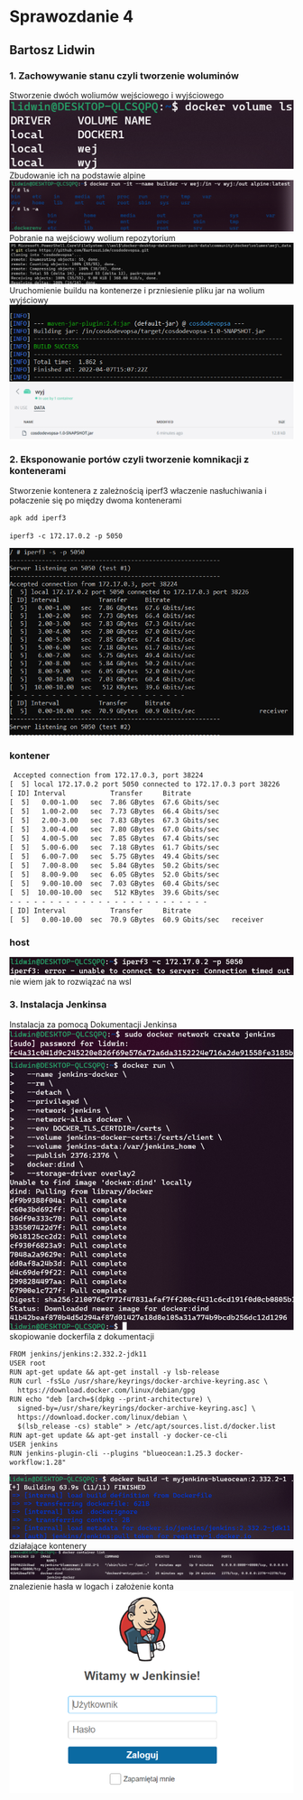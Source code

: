 # Sprawozdanie 4
## Bartosz Lidwin
### 1. Zachowywanie stanu czyli tworzenie woluminów
Stworzenie dwóch woliumów wejściowego i wyjściowego
![](./scr/SCR1.png)
Zbudowanie ich na podstawie alpine 
![](./scr/SCR3.png)
Pobranie na wejściowy wolium repozytorium
![](./scr/SCR2.png)
Uruchomienie buildu na kontenerze i przniesienie pliku jar na wolium wyjściowy
![](./scr/SCR4.png)
![](./scr/SCR5.png)

### 2. Eksponowanie portów czyli tworzenie komnikacji z kontenerami 
Stworzenie kontenera z zależnością iperf3 właczenie nasłuchiwania i połaczenie się po między dwoma kontenerami

```
apk add iperf3

iperf3 -c 172.17.0.2 -p 5050

```

![](./scr/SCR7.png)
### kontener
```
 Accepted connection from 172.17.0.3, port 38224
[  5] local 172.17.0.2 port 5050 connected to 172.17.0.3 port 38226
[ ID] Interval           Transfer     Bitrate
[  5]   0.00-1.00   sec  7.86 GBytes  67.6 Gbits/sec
[  5]   1.00-2.00   sec  7.73 GBytes  66.4 Gbits/sec
[  5]   2.00-3.00   sec  7.83 GBytes  67.3 Gbits/sec
[  5]   3.00-4.00   sec  7.80 GBytes  67.0 Gbits/sec
[  5]   4.00-5.00   sec  7.85 GBytes  67.4 Gbits/sec
[  5]   5.00-6.00   sec  7.18 GBytes  61.7 Gbits/sec
[  5]   6.00-7.00   sec  5.75 GBytes  49.4 Gbits/sec
[  5]   7.00-8.00   sec  5.84 GBytes  50.2 Gbits/sec
[  5]   8.00-9.00   sec  6.05 GBytes  52.0 Gbits/sec
[  5]   9.00-10.00  sec  7.03 GBytes  60.4 Gbits/sec
[  5]  10.00-10.00  sec   512 KBytes  39.6 Gbits/sec
- - - - - - - - - - - - - - - - - - - - - - - - -
[ ID] Interval           Transfer     Bitrate
[  5]   0.00-10.00  sec  70.9 GBytes  60.9 Gbits/sec   receiver
```
### host
![](./scr/SCR8.png)
nie wiem jak to rozwiązać na wsl

### 3. Instalacja Jenkinsa
Instalacja za pomocą Dokumentacji Jenkinsa
![](./scr/SCR9.png)
![](./scr/SCR10.png)
skopiowanie dockerfila z dokumentacji
```
FROM jenkins/jenkins:2.332.2-jdk11
USER root
RUN apt-get update && apt-get install -y lsb-release
RUN curl -fsSLo /usr/share/keyrings/docker-archive-keyring.asc \
  https://download.docker.com/linux/debian/gpg
RUN echo "deb [arch=$(dpkg --print-architecture) \
  signed-by=/usr/share/keyrings/docker-archive-keyring.asc] \
  https://download.docker.com/linux/debian \
  $(lsb_release -cs) stable" > /etc/apt/sources.list.d/docker.list
RUN apt-get update && apt-get install -y docker-ce-cli
USER jenkins
RUN jenkins-plugin-cli --plugins "blueocean:1.25.3 docker-workflow:1.28"
```
![](./scr/SCR11.png)
działające kontenery
![](./scr/SCR13.png)
znalezienie hasła w logach i założenie konta
![](./scr/SCR12.png)
























